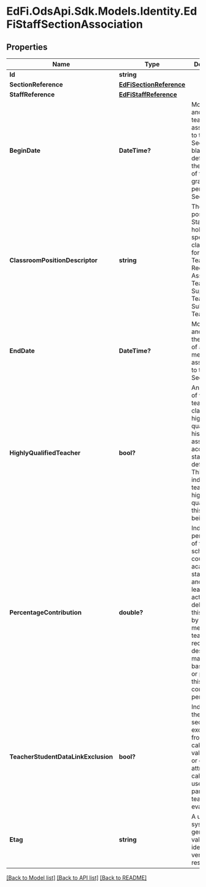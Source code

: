 # EdFi.OdsApi.Sdk.Models.Identity.EdFiStaffSectionAssociation
## Properties

Name | Type | Description | Notes
------------ | ------------- | ------------- | -------------
**Id** | **string** |  | [optional] 
**SectionReference** | [**EdFiSectionReference**](EdFiSectionReference.md) |  | 
**StaffReference** | [**EdFiStaffReference**](EdFiStaffReference.md) |  | 
**BeginDate** | **DateTime?** | Month, day, and year of a teacher&#39;s assignment to the Section. If blank, defaults to the first day of the first grading period for the Section. | [optional] 
**ClassroomPositionDescriptor** | **string** | The type of position the Staff member holds in the specific class/section; for example:         Teacher of Record, Assistant Teacher, Support Teacher, Substitute Teacher... | 
**EndDate** | **DateTime?** | Month, day, and year of the last day of a staff member&#39;s assignment to the Section. | [optional] 
**HighlyQualifiedTeacher** | **bool?** | An indication of whether a teacher is classified as highly qualified for his/her assignment according to state definition. This attribute indicates the teacher is highly qualified for this section being taught. | [optional] 
**PercentageContribution** | **double?** | Indicates the percentage of the total scheduled course time, academic standards, and/or learning activities delivered in this section by this staff member. A teacher of record designation may be based solely or partially on this contribution percentage. | [optional] 
**TeacherStudentDataLinkExclusion** | **bool?** | Indicates that the entire section is excluded from calculation of value-added or growth attribution calculations used for a particular teacher evaluation. | [optional] 
**Etag** | **string** | A unique system-generated value that identifies the version of the resource. | [optional] 

[[Back to Model list]](../README.md#documentation-for-models) [[Back to API list]](../README.md#documentation-for-api-endpoints) [[Back to README]](../README.md)

